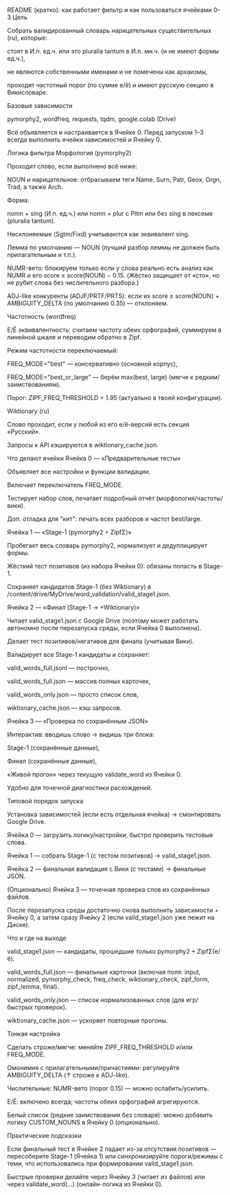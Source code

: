 README (кратко): как работает фильтр и как пользоваться ячейками 0–3
Цель

Собрать валидированный словарь нарицательных существительных (ru), которые:

стоят в И.п. ед.ч. или это pluralia tantum в И.п. мн.ч. (и не имеют формы ед.ч.),

не являются собственными именами и не помечены как архаизмы,

проходят частотный порог (по сумме е/ё) и имеют русскую секцию в Викисловаре.

Базовые зависимости

pymorphy2, wordfreq, requests, tqdm, google.colab (Drive)

Всё объявляется и настраивается в Ячейке 0.
Перед запуском 1–3 всегда выполнить ячейки зависимостей и Ячейку 0.

Логика фильтра
Морфология (pymorphy2)

Проходит слово, если выполнено всё ниже:

NOUN и нарицательное: отбрасываем теги Name, Surn, Patr, Geox, Orgn, Trad, а также Arch.

Форма:

nomn + sing (И.п. ед.ч.) или nomn + plur с Pltm или без sing в лексеме (pluralia tantum).

Несклоняемые (Sgtm/Fixd) учитываются как эквивалент sing.

Лемма по умолчанию — NOUN (лучший разбор леммы не должен быть прилагательным и т.п.).

NUMR-вето: блокируем только если у слова реально есть анализ как NUMR и его score ≥ score(NOUN) − 0.15.
(Жёстко защищает от «сто», но не рубит слова без числительного разбора.)

ADJ-like конкуренты (ADJF/PRTF/PRTS): если их score ≥ score(NOUN) + AMBIGUITY_DELTA (по умолчанию 0.35) — отклоняем.

Частотность (wordfreq)

Е/Ё эквивалентность: считаем частоту обеих орфографий, суммируем в линейной шкале и переводим обратно в Zipf.

Режим частотности переключаемый:

FREQ_MODE="best" — консервативно (основной корпус),

FREQ_MODE="best_or_large" — берём max(best, large) (мягче к редким/заимствованиям).

Порог: ZIPF_FREQ_THRESHOLD = 1.95 (актуально в твоей конфигурации).

Wiktionary (ru)

Слово проходит, если у любой из его е/ё-версий есть секция «Русский».

Запросы к API кэшируются в wiktionary_cache.json.

Что делают ячейки
Ячейка 0 — «Предварительные тесты»

Объявляет все настройки и функции валидации.

Включает переключатель FREQ_MODE.

Тестирует набор слов, печатает подробный отчёт (морфология/частоты/вики).

Доп. отладка для "кит": печать всех разборов и частот best/large.

Ячейка 1 — «Stage-1 (pymorphy2 + ZipfΣ)»

Пробегает весь словарь pymorphy2, нормализует и дедуплицирует формы.

Жёсткий тест позитивов (из набора Ячейки 0): обязаны попасть в Stage-1.

Сохраняет кандидатов Stage-1 (без Wiktionary) в
/content/drive/MyDrive/word_validation/valid_stage1.json.

Ячейка 2 — «Финал (Stage-1 → +Wiktionary)»

Читает valid_stage1.json с Google Drive (поэтому может работать автономно после перезапуска среды, если Ячейка 0 выполнена).

Делает тест позитивов/негативов для финала (учитывая Вики).

Валидирует все Stage-1 кандидаты и сохраняет:

valid_words_full.jsonl — построчно,

valid_words_full.json — массив полных карточек,

valid_words_only.json — просто список слов,

wiktionary_cache.json — кэш запросов.

Ячейка 3 — «Проверка по сохранённым JSON»

Интерактив: вводишь слово → видишь три блока:

Stage-1 (сохранённые данные),

Финал (сохранённые данные),

«Живой прогон» через текущую validate_word из Ячейки 0.

Удобно для точечной диагностики расхождений.

Типовой порядок запуска

Установка зависимостей (если есть отдельная ячейка) → смонтировать Google Drive.

Ячейка 0 — загрузить логику/настройки, быстро проверить тестовые слова.

Ячейка 1 — собрать Stage-1 (с тестом позитивов) → valid_stage1.json.

Ячейка 2 — финальная валидация с Вики (с тестами) → финальные JSON.

(Опционально) Ячейка 3 — точечная проверка слов из сохранённых файлов.

После перезапуска среды достаточно снова выполнить зависимости + Ячейку 0, а затем сразу Ячейку 2 (если valid_stage1.json уже лежит на Диске).

Что и где на выходе

valid_stage1.json — кандидаты, прошедшие только pymorphy2 + ZipfΣ(e/ё).

valid_words_full.json — финальные карточки (включая поля: input, normalized, pymorphy_check, freq_check, wiktionary_check, zipf_form, zipf_lemma, final).

valid_words_only.json — список нормализованных слов (для игр/быстрых проверок).

wiktionary_cache.json — ускоряет повторные прогоны.

Тонкая настройка

Сделать строже/мягче: меняйте ZIPF_FREQ_THRESHOLD и/или FREQ_MODE.

Омонимия с прилагательными/причастиями: регулируйте AMBIGUITY_DELTA (↑ строже к ADJ-like).

Числительные: NUMR-вето (порог 0.15) — можно ослабить/усилить.

Е/Ё: включено всегда; частоты обеих орфографий агрегируются.

Белый список (редкие заимствования без словаря): можно добавить логику CUSTOM_NOUNS в Ячейку 0 (опционально).

Практические подсказки

Если финальный тест в Ячейке 2 падает из-за отсутствия позитивов — пересоберите Stage-1 (Ячейка 1) или синхронизируйте пороги/режимы с теми, что использовались при формировании valid_stage1.json.

Быстрые проверки делайте через Ячейку 3 (читает из файлов) или через validate_word(...) (онлайн-логика из Ячейки 0).